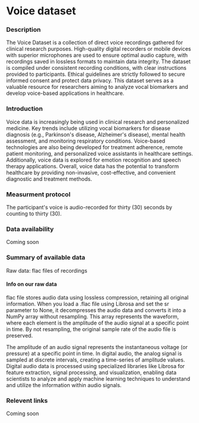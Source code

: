 # Voice dataset  

### Description 

The Voice Dataset is a collection of direct voice recordings gathered for clinical research purposes. High-quality digital recorders or mobile devices with superior microphones are used to ensure optimal audio capture, with recordings saved in lossless formats to maintain data integrity. The dataset is compiled under consistent recording conditions, with clear instructions provided to participants. Ethical guidelines are strictly followed to secure informed consent and protect data privacy. This dataset serves as a valuable resource for researchers aiming to analyze vocal biomarkers and develop voice-based applications in healthcare.

### Introduction

Voice data is increasingly being used in clinical research and personalized medicine. Key trends include utilizing vocal biomarkers for disease diagnosis (e.g., Parkinson's disease, Alzheimer's disease), mental health assessment, and monitoring respiratory conditions. Voice-based technologies are also being developed for treatment adherence, remote patient monitoring, and personalized voice assistants in healthcare settings. Additionally, voice data is explored for emotion recognition and speech therapy applications. Overall, voice data has the potential to transform healthcare by providing non-invasive, cost-effective, and convenient diagnostic and treatment methods.

### Measurment protocol 
<!-- long measurment protocol for the data browser -->
The participant's voice is audio-recorded for thirty (30) seconds by counting to thirty (30).

### Data availability 
<!-- for the example notebooks -->
Coming soon

### Summary of available data
<!-- for the data browser -->
Raw data: flac files of recordings

#### Info on our raw data
flac file stores audio data using lossless compression, retaining all original information. When you load a .flac file using Librosa and set the sr parameter to None, it decompresses the audio data and converts it into a NumPy array without resampling. This array represents the waveform, where each element is the amplitude of the audio signal at a specific point in time. By not resampling, the original sample rate of the audio file is preserved.

The amplitude of an audio signal represents the instantaneous voltage (or pressure) at a specific point in time. In digital audio, the analog signal is sampled at discrete intervals, creating a time-series of amplitude values. Digital audio data is processed using specialized libraries like Librosa for feature extraction, signal processing, and visualization, enabling data scientists to analyze and apply machine learning techniques to understand and utilize the information within audio signals.


### Relevent links

Coming soon
